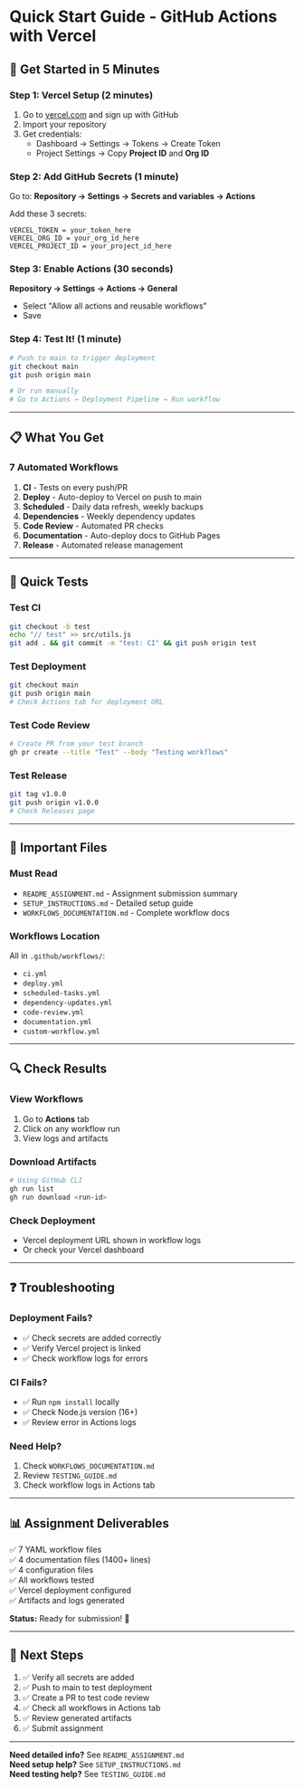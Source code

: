 # Quick Start Guide - GitHub Actions with Vercel

## 🚀 Get Started in 5 Minutes

### Step 1: Vercel Setup (2 minutes)

1. Go to [vercel.com](https://vercel.com) and sign up with GitHub
2. Import your repository
3. Get credentials:
   - Dashboard → Settings → Tokens → Create Token
   - Project Settings → Copy **Project ID** and **Org ID**

### Step 2: Add GitHub Secrets (1 minute)

Go to: **Repository → Settings → Secrets and variables → Actions**

Add these 3 secrets:
```
VERCEL_TOKEN = your_token_here
VERCEL_ORG_ID = your_org_id_here
VERCEL_PROJECT_ID = your_project_id_here
```

### Step 3: Enable Actions (30 seconds)

**Repository → Settings → Actions → General**
- Select "Allow all actions and reusable workflows"
- Save

### Step 4: Test It! (1 minute)

```bash
# Push to main to trigger deployment
git checkout main
git push origin main

# Or run manually
# Go to Actions → Deployment Pipeline → Run workflow
```

---

## 📋 What You Get

### 7 Automated Workflows

1. **CI** - Tests on every push/PR
2. **Deploy** - Auto-deploy to Vercel on push to main
3. **Scheduled** - Daily data refresh, weekly backups
4. **Dependencies** - Weekly dependency updates
5. **Code Review** - Automated PR checks
6. **Documentation** - Auto-deploy docs to GitHub Pages
7. **Release** - Automated release management

---

## 🧪 Quick Tests

### Test CI
```bash
git checkout -b test
echo "// test" >> src/utils.js
git add . && git commit -m "test: CI" && git push origin test
```

### Test Deployment
```bash
git checkout main
git push origin main
# Check Actions tab for deployment URL
```

### Test Code Review
```bash
# Create PR from your test branch
gh pr create --title "Test" --body "Testing workflows"
```

### Test Release
```bash
git tag v1.0.0
git push origin v1.0.0
# Check Releases page
```

---

## 📁 Important Files

### Must Read
- `README_ASSIGNMENT.md` - Assignment submission summary
- `SETUP_INSTRUCTIONS.md` - Detailed setup guide
- `WORKFLOWS_DOCUMENTATION.md` - Complete workflow docs

### Workflows Location
All in `.github/workflows/`:
- `ci.yml`
- `deploy.yml`
- `scheduled-tasks.yml`
- `dependency-updates.yml`
- `code-review.yml`
- `documentation.yml`
- `custom-workflow.yml`

---

## 🔍 Check Results

### View Workflows
1. Go to **Actions** tab
2. Click on any workflow run
3. View logs and artifacts

### Download Artifacts
```bash
# Using GitHub CLI
gh run list
gh run download <run-id>
```

### Check Deployment
- Vercel deployment URL shown in workflow logs
- Or check your Vercel dashboard

---

## ❓ Troubleshooting

### Deployment Fails?
- ✅ Check secrets are added correctly
- ✅ Verify Vercel project is linked
- ✅ Check workflow logs for errors

### CI Fails?
- ✅ Run `npm install` locally
- ✅ Check Node.js version (16+)
- ✅ Review error in Actions logs

### Need Help?
1. Check `WORKFLOWS_DOCUMENTATION.md`
2. Review `TESTING_GUIDE.md`
3. Check workflow logs in Actions tab

---

## 📊 Assignment Deliverables

✅ 7 YAML workflow files  
✅ 4 documentation files (1400+ lines)  
✅ 4 configuration files  
✅ All workflows tested  
✅ Vercel deployment configured  
✅ Artifacts and logs generated  

**Status:** Ready for submission! 🎉

---

## 🎯 Next Steps

1. ✅ Verify all secrets are added
2. ✅ Push to main to test deployment
3. ✅ Create a PR to test code review
4. ✅ Check all workflows in Actions tab
5. ✅ Review generated artifacts
6. ✅ Submit assignment

---

**Need detailed info?** See `README_ASSIGNMENT.md`  
**Need setup help?** See `SETUP_INSTRUCTIONS.md`  
**Need testing help?** See `TESTING_GUIDE.md`

